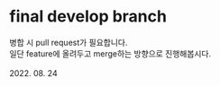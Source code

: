 # final develop branch
병합 시 pull request가 필요합니다.
<br>
일단 feature에 올려두고 merge하는 방향으로 진행해봅시다.
<br><br>
2022. 08. 24
